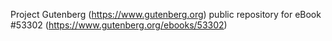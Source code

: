 Project Gutenberg (https://www.gutenberg.org) public repository for
eBook #53302 (https://www.gutenberg.org/ebooks/53302)
